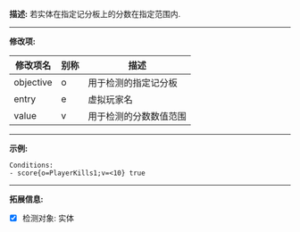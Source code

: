 **描述:** 若实体在指定记分板上的分数在指定范围内.

---

**修改项:**

| 修改项名  | 别称           | 描述                      |
| --------- | -------------- | ------------------------- |
| objective | o | 用于检测的指定记分板 |
| entry | e | 虚拟玩家名 | 无 |
| value | v | 用于检测的分数数值范围

---

**示例:**

```
Conditions:
- score{o=PlayerKills1;v=<10} true
```

---

**拓展信息:**

- [x] 检测对象: 实体